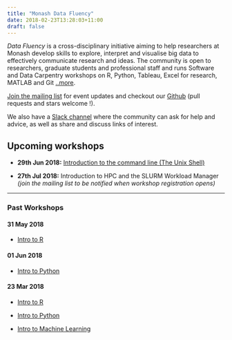 ```yaml
---
title: "Monash Data Fluency"
date: 2018-02-23T13:28:03+11:00
draft: false
---
```

_Data Fluency_ is a cross-disciplinary initiative aiming to help researchers 
at Monash develop skills to explore, interpret and visualise big data to 
effectively communicate research and ideas. The community is open to 
researchers, graduate students and professional staff and runs 
Software and Data Carpentry workshops on R, Python, Tableau, Excel for 
research, MATLAB and Git [..more](/about/).

[Join the mailing list](http://eepurl.com/dmzhGH) for event updates and checkout our [Github](https://github.com/MonashDataFluency) (pull requests and stars welcome !). 

We also have a [Slack channel](https://datafluency.slack.com) where the community can ask for help and advice, as well as share and discuss links of interest. 

## Upcoming workshops

* **29th Jun 2018:** [Introduction to the command line (The Unix Shell)](workshops/intro_to_command_line/)

* **27th Jul 2018:** Introduction to HPC and the SLURM Workload Manager *(join the mailing list to be notified when workshop registration opens)*

<hr>

### Past Workshops

#### 31 May 2018

* [Intro to R](/workshops/intro_to_r/)

#### 01 Jun 2018 

* [Intro to Python](/workshops/intro_to_python/)

#### 23 Mar 2018

* [Intro to R](/workshops/intro_to_r/20180323-launch-workshop)

* [Intro to Python](/workshops/intro_to_python/20180323-launch-workshop)

* [Intro to Machine Learning](/workshops/intro_to_machine_learning/)
